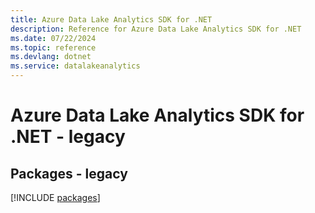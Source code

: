 ```yaml
---
title: Azure Data Lake Analytics SDK for .NET
description: Reference for Azure Data Lake Analytics SDK for .NET
ms.date: 07/22/2024
ms.topic: reference
ms.devlang: dotnet
ms.service: datalakeanalytics
---
```

# Azure Data Lake Analytics SDK for .NET - legacy
## Packages - legacy
[!INCLUDE [packages](data-lake-analytics-index.md)]